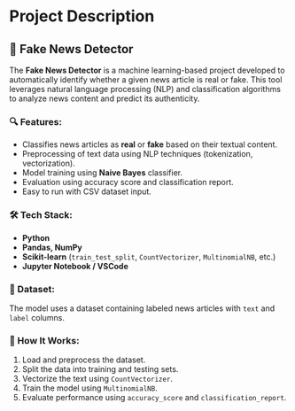 ﻿# Project Description


## 📰 Fake News Detector

The **Fake News Detector** is a machine learning-based project developed to automatically identify whether a given news article is real or fake. This tool leverages natural language processing (NLP) and classification algorithms to analyze news content and predict its authenticity.

### 🔍 Features:
- Classifies news articles as **real** or **fake** based on their textual content.
- Preprocessing of text data using NLP techniques (tokenization, vectorization).
- Model training using **Naive Bayes** classifier.
- Evaluation using accuracy score and classification report.
- Easy to run with CSV dataset input.

### 🛠️ Tech Stack:
- **Python**
- **Pandas, NumPy**
- **Scikit-learn** (`train_test_split`, `CountVectorizer`, `MultinomialNB`, etc.)
- **Jupyter Notebook / VSCode**

### 📂 Dataset:
The model uses a dataset containing labeled news articles with `text` and `label` columns.

### 🚀 How It Works:
1. Load and preprocess the dataset.
2. Split the data into training and testing sets.
3. Vectorize the text using `CountVectorizer`.
4. Train the model using `MultinomialNB`.
5. Evaluate performance using `accuracy_score` and `classification_report`.

